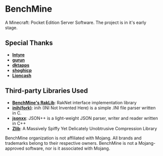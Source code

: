# BenchMine
A Minecraft: Pocket Edition Server Software. The project is in it's early stage.

## Special Thanks
* __[Intyre](https://github.com/Intyre)__
* __[gurun](https://github.com/NiclasOlofsson)__
* __[dktapps](https://github.com/dktapps)__
* __[shoghicp](https://github.com/shoghicp)__
* __[Lioncash](https://github.com/lioncash)__


## Third-party Libraries Used
* __[BenchMine's RakLib](https://github.com/BenchMine/RakLib)__: RakNet interface implementation library
* __[inih(fork)](https://github.com/JellyBrick/inih)__: inih (INI Not Invented Here) is a simple .INI file parser written in C.
* __[jsonxx](https://github.com/hjiang/jsonxx)__: JSON++ is a light-weight JSON parser, writer and reader written in C++
* __[Zlib](http://www.zlib.net/)__: A Massively Spiffy Yet Delicately Unobtrusive Compression Library

BenchMine organization is not affiliated with Mojang. All brands and trademarks belong to their respective owners. BenchMine is not a Mojang-approved software, nor is it associated with Mojang.
